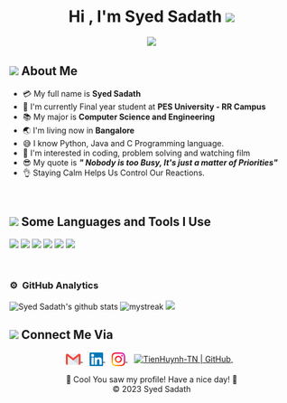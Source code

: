 <h1 align="center"><b>Hi , I'm Syed Sadath </b><img src="https://media.giphy.com/media/hvRJCLFzcasrR4ia7z/giphy.gif" width="35"></h1>
<!--  -->
<p align="center">
  <a href="https://github.com/DenverCoder1/readme-typing-svg"><img src="https://readme-typing-svg.herokuapp.com?font=Time+New+Roman&color=cyan&size=25&center=true&vCenter=true&width=600&height=100&lines=Good+to+see+you+Here..&hearts;++;Computer+Science+Student;Active+Learner;Love+to+learn+new+programming+skills"></a>
</p>


## <img src="https://github.com/sadu-sadd/sadu-sadd/assets/90209613/c574c280-3a74-4794-af16-51499f3d05ed" width="35"> About Me

- :credit_card: My full name is **Syed Sadath** 
- :school: I'm currently Final year student at **PES University - RR Campus**
- :books: My major is **Computer Science and Engineering**
- :earth_asia: I'm living now in **Bangalore**
- :sweat_smile: I know Python, Java and C Programming language.
- :monocle_face: I'm interested in coding, problem solving and watching film
- :sunglasses: My quote is ***" Nobody is too Busy, It's just a matter of Priorities"*** 
- :ok_hand: Staying Calm Helps Us Control Our Reactions.
<br>

## <img src="https://media2.giphy.com/media/QssGEmpkyEOhBCb7e1/giphy.gif?cid=ecf05e47a0n3gi1bfqntqmob8g9aid1oyj2wr3ds3mg700bl&rid=giphy.gif" width="50px"> Some Languages and Tools I Use
<p align="left">
  <img src="https://img.icons8.com/color/48/4a90e2/python--v1.png"/>
  <img src="https://img.icons8.com/color/48/4a90e2/java-coffee-cup-logo--v1.png"/>
  <img src="https://img.icons8.com/color/48/4a90e2/c-programming.png"/>
  <img src="https://img.icons8.com/color/48/4a90e2/visual-studio-code-2019.png"/>
  <img src="https://img.icons8.com/fluent/48/4a90e2/github.png"/>
  <img src="https://img.icons8.com/color/48/4a90e2/git.png"/>
</p>
<br>


### ⚙️ &nbsp;GitHub Analytics

![Syed Sadath's github stats](https://github-readme-stats.vercel.app/api?username=sadu-sadd&show_icons=true&theme=transparent)
<img src="https://github-readme-streak-stats.herokuapp.com/?user=sadu-sadd&theme=transparent" alt="mystreak"/>
<img src="https://github-readme-stats.vercel.app/api/top-langs/?username=sadu-sadd&theme=transparent&layout=compact">


## <img src='https://raw.githubusercontent.com/ShahriarShafin/ShahriarShafin/main/Assets/handshake.gif' width="80px"> Connect Me Via
<p align="center">
  <a href="mailto:syedsadath322@outlook.com" >
    <img align="center" alt="TienHuynh-TN | Gmail" width="26px" src="https://github.com/SatYu26/SatYu26/blob/master/Assets/Gmail.svg" />
  </a> &nbsp;&nbsp;
  
  <a href="https://www.linkedin.com/in/syedsadath322/" target="_blank">
    <img align="center" alt="TienHuynh-TN | Linkedin" width="24px" src="https://github.com/SatYu26/SatYu26/blob/master/Assets/Linkedin.svg" />
  </a> &nbsp;&nbsp;
  
  <a href="https://www.instagram.com/sadu_sadd/" target="_blank">
    <img align="center" alt="TienHuynh-TN | Instagram" width="24px" src="https://github.com/SatYu26/SatYu26/blob/master/Assets/Instagram.svg" />
  </a> &nbsp;&nbsp;
  
  <a href="https://profile-summary-for-github.herokuapp.com/user/sadu-sadd" target="_blank">
    <img align="center" alt="TienHuynh-TN | GitHub" width="26px" src="https://upload.wikimedia.org/wikipedia/commons/thumb/a/ae/Github-desktop-logo-symbol.svg/1024px-Github-desktop-logo-symbol.svg.png" />
  </a> &nbsp;&nbsp;
<p> 

<div align="center">
  🙂 Cool You saw my profile! Have a nice day! 🙂 <br/>
  &copy; 2023 Syed Sadath
</div>
